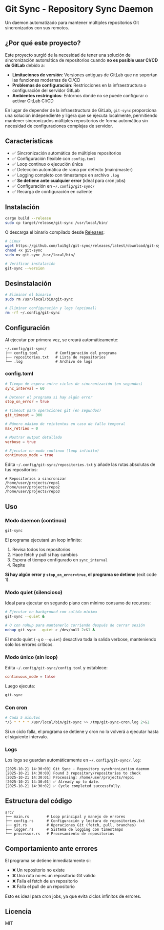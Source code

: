# Git Sync - Repository Sync Daemon

Un daemon automatizado para mantener múltiples repositorios Git sincronizados con sus remotos.

## ¿Por qué este proyecto?

Este proyecto surgió de la necesidad de tener una solución de sincronización automática de repositorios cuando **no es posible usar CI/CD de GitLab** debido a:

- **Limitaciones de versión**: Versiones antiguas de GitLab que no soportan las funciones modernas de CI/CD
- **Problemas de configuración**: Restricciones en la infraestructura o configuración del servidor GitLab
- **Ambientes restringidos**: Entornos donde no se puede configurar o activar GitLab CI/CD

En lugar de depender de la infraestructura de GitLab, `git-sync` proporciona una solución independiente y ligera que se ejecuta localmente, permitiendo mantener sincronizados múltiples repositorios de forma automática sin necesidad de configuraciones complejas de servidor.

## Características

- ✅ Sincronización automática de múltiples repositorios
- ✅ Configuración flexible con `config.toml`
- ✅ Loop continuo o ejecución única
- ✅ Detección automática de rama por defecto (main/master)
- ✅ Logging completo con timestamps en archivo `.log`
- ✅ **Se detiene ante cualquier error** (ideal para cron jobs)
- ✅ Configuración en `~/.config/git-sync/`
- ✅ Recarga de configuración en caliente

## Instalación

```bash
cargo build --release
sudo cp target/release/git-sync /usr/local/bin/
```

O descarga el binario compilado desde [Releases](https://github.com/lui5gl/git-sync/releases):

```bash
# Linux
wget https://github.com/lui5gl/git-sync/releases/latest/download/git-sync
chmod +x git-sync
sudo mv git-sync /usr/local/bin/

# Verificar instalación
git-sync --version
```

## Desinstalación

```bash
# Eliminar el binario
sudo rm /usr/local/bin/git-sync

# Eliminar configuración y logs (opcional)
rm -rf ~/.config/git-sync
```

## Configuración

Al ejecutar por primera vez, se creará automáticamente:

```
~/.config/git-sync/
├── config.toml        # Configuración del programa
├── repositories.txt   # Lista de repositorios
└── .log               # Archivo de logs
```

### config.toml

```toml
# Tiempo de espera entre ciclos de sincronización (en segundos)
sync_interval = 60

# Detener el programa si hay algún error
stop_on_error = true

# Timeout para operaciones git (en segundos)
git_timeout = 300

# Número máximo de reintentos en caso de fallo temporal
max_retries = 0

# Mostrar output detallado
verbose = true

# Ejecutar en modo continuo (loop infinito)
continuous_mode = true
```

Edita `~/.config/git-sync/repositories.txt` y añade las rutas absolutas de tus repositorios:

```
# Repositorios a sincronizar
/home/user/projects/repo1
/home/user/projects/repo2
/home/user/projects/repo3
```

## Uso

### Modo daemon (continuo)
```bash
git-sync
```

El programa ejecutará un loop infinito:
1. Revisa todos los repositorios
2. Hace fetch y pull si hay cambios
3. Espera el tiempo configurado en `sync_interval`
4. Repite

**Si hay algún error y `stop_on_error=true`, el programa se detiene** (exit code 1).

### Modo quiet (silencioso)
Ideal para ejecutar en segundo plano con mínimo consumo de recursos:
```bash
# Ejecutar en background con salida mínima
git-sync --quiet &

# O con nohup para mantenerlo corriendo después de cerrar sesión
nohup git-sync --quiet > /dev/null 2>&1 &
```

El modo quiet (`-q` o `--quiet`) desactiva toda la salida verbose, manteniendo solo los errores críticos.

### Modo único (sin loop)
Edita `~/.config/git-sync/config.toml` y establece:
```toml
continuous_mode = false
```

Luego ejecuta:
```bash
git-sync
```

### Con cron
```bash
# Cada 5 minutos
*/5 * * * * /usr/local/bin/git-sync >> /tmp/git-sync-cron.log 2>&1
```

Si un ciclo falla, el programa se detiene y cron no lo volverá a ejecutar hasta el siguiente intervalo.

### Logs

Los logs se guardan automáticamente en `~/.config/git-sync/.log`:

```
[2025-10-21 14:30:00] Git Sync - Repository synchronization daemon
[2025-10-21 14:30:00] Found 3 repository/repositories to check
[2025-10-21 14:30:01] Processing: /home/user/projects/repo1
[2025-10-21 14:30:01] ✅ Already up to date.
[2025-10-21 14:30:02] ✅ Cycle completed successfully.
```

## Estructura del código

```
src/
├── main.rs        # Loop principal y manejo de errores
├── config.rs      # Configuración y lectura de repositories.txt
├── git.rs         # Operaciones Git (fetch, pull, branches)
├── logger.rs      # Sistema de logging con timestamps
└── processor.rs   # Procesamiento de repositorios
```

## Comportamiento ante errores

El programa se detiene inmediatamente si:
- ❌ Un repositorio no existe
- ❌ Una ruta no es un repositorio Git válido
- ❌ Falla el fetch de un repositorio
- ❌ Falla el pull de un repositorio

Esto es ideal para cron jobs, ya que evita ciclos infinitos de errores.

## Licencia

MIT
